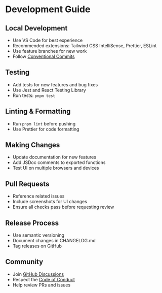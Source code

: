 # Development Guide

## Local Development
- Use VS Code for best experience
- Recommended extensions: Tailwind CSS IntelliSense, Prettier, ESLint
- Use feature branches for new work
- Follow [Conventional Commits](https://www.conventionalcommits.org/)

## Testing
- Add tests for new features and bug fixes
- Use Jest and React Testing Library
- Run tests: `pnpm test`

## Linting & Formatting
- Run `pnpm lint` before pushing
- Use Prettier for code formatting

## Making Changes
- Update documentation for new features
- Add JSDoc comments to exported functions
- Test UI on multiple browsers and devices

## Pull Requests
- Reference related issues
- Include screenshots for UI changes
- Ensure all checks pass before requesting review

## Release Process
- Use semantic versioning
- Document changes in CHANGELOG.md
- Tag releases on GitHub

## Community
- Join [GitHub Discussions](https://github.com/ayushmorbar/captura/discussions)
- Respect the [Code of Conduct](./CODE_OF_CONDUCT.md)
- Help review PRs and issues
